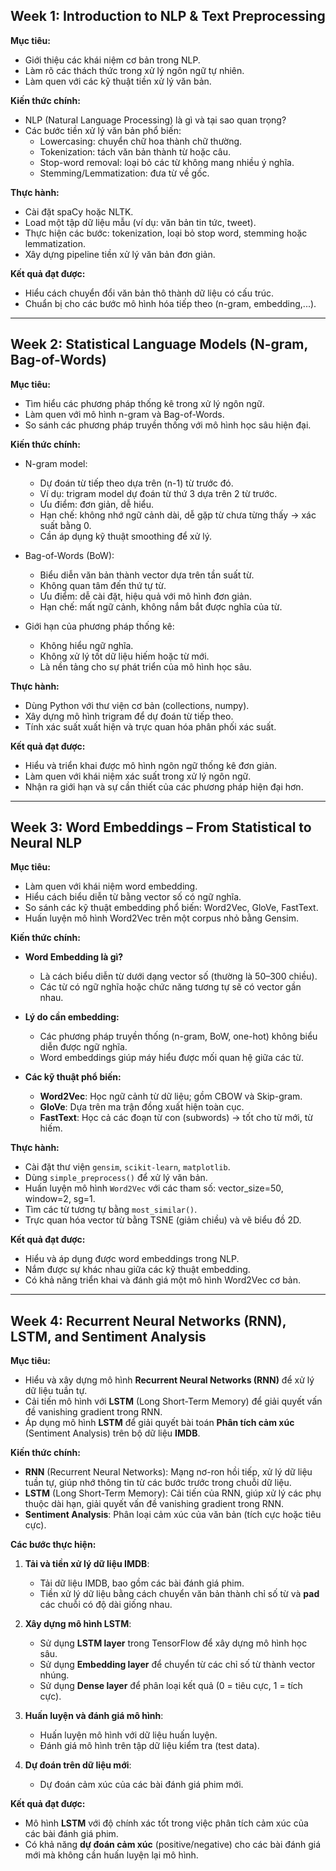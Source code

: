 ## Week 1: Introduction to NLP & Text Preprocessing

**Mục tiêu:**
- Giới thiệu các khái niệm cơ bản trong NLP.
- Làm rõ các thách thức trong xử lý ngôn ngữ tự nhiên.
- Làm quen với các kỹ thuật tiền xử lý văn bản.

**Kiến thức chính:**
- NLP (Natural Language Processing) là gì và tại sao quan trọng?
- Các bước tiền xử lý văn bản phổ biến:
  - Lowercasing: chuyển chữ hoa thành chữ thường.
  - Tokenization: tách văn bản thành từ hoặc câu.
  - Stop-word removal: loại bỏ các từ không mang nhiều ý nghĩa.
  - Stemming/Lemmatization: đưa từ về gốc.

**Thực hành:**
- Cài đặt spaCy hoặc NLTK.
- Load một tập dữ liệu mẫu (ví dụ: văn bản tin tức, tweet).
- Thực hiện các bước: tokenization, loại bỏ stop word, stemming hoặc lemmatization.
- Xây dựng pipeline tiền xử lý văn bản đơn giản.

**Kết quả đạt được:**
- Hiểu cách chuyển đổi văn bản thô thành dữ liệu có cấu trúc.
- Chuẩn bị cho các bước mô hình hóa tiếp theo (n-gram, embedding,...).

---------------------------------------------------------------------------------------------------------------------------------
## Week 2: Statistical Language Models (N-gram, Bag-of-Words)

**Mục tiêu:**
- Tìm hiểu các phương pháp thống kê trong xử lý ngôn ngữ.
- Làm quen với mô hình n-gram và Bag-of-Words.
- So sánh các phương pháp truyền thống với mô hình học sâu hiện đại.

**Kiến thức chính:**
- N-gram model:
  - Dự đoán từ tiếp theo dựa trên (n-1) từ trước đó.
  - Ví dụ: trigram model dự đoán từ thứ 3 dựa trên 2 từ trước.
  - Ưu điểm: đơn giản, dễ hiểu.
  - Hạn chế: không nhớ ngữ cảnh dài, dễ gặp từ chưa từng thấy → xác suất bằng 0.
  - Cần áp dụng kỹ thuật smoothing để xử lý.

- Bag-of-Words (BoW):
  - Biểu diễn văn bản thành vector dựa trên tần suất từ.
  - Không quan tâm đến thứ tự từ.
  - Ưu điểm: dễ cài đặt, hiệu quả với mô hình đơn giản.
  - Hạn chế: mất ngữ cảnh, không nắm bắt được nghĩa của từ.

- Giới hạn của phương pháp thống kê:
  - Không hiểu ngữ nghĩa.
  - Không xử lý tốt dữ liệu hiếm hoặc từ mới.
  - Là nền tảng cho sự phát triển của mô hình học sâu.

**Thực hành:**
- Dùng Python với thư viện cơ bản (collections, numpy).
- Xây dựng mô hình trigram để dự đoán từ tiếp theo.
- Tính xác suất xuất hiện và trực quan hóa phân phối xác suất.

**Kết quả đạt được:**
- Hiểu và triển khai được mô hình ngôn ngữ thống kê đơn giản.
- Làm quen với khái niệm xác suất trong xử lý ngôn ngữ.
- Nhận ra giới hạn và sự cần thiết của các phương pháp hiện đại hơn.

---------------------------------------------------------------------------------------------------------------------------------
## Week 3: Word Embeddings – From Statistical to Neural NLP

**Mục tiêu:**
- Làm quen với khái niệm word embedding.
- Hiểu cách biểu diễn từ bằng vector số có ngữ nghĩa.
- So sánh các kỹ thuật embedding phổ biến: Word2Vec, GloVe, FastText.
- Huấn luyện mô hình Word2Vec trên một corpus nhỏ bằng Gensim.

**Kiến thức chính:**
- **Word Embedding là gì?**
  - Là cách biểu diễn từ dưới dạng vector số (thường là 50–300 chiều).
  - Các từ có ngữ nghĩa hoặc chức năng tương tự sẽ có vector gần nhau.

- **Lý do cần embedding:**
  - Các phương pháp truyền thống (n-gram, BoW, one-hot) không biểu diễn được ngữ nghĩa.
  - Word embeddings giúp máy hiểu được mối quan hệ giữa các từ.

- **Các kỹ thuật phổ biến:**
  - **Word2Vec**: Học ngữ cảnh từ dữ liệu; gồm CBOW và Skip-gram.
  - **GloVe**: Dựa trên ma trận đồng xuất hiện toàn cục.
  - **FastText**: Học cả các đoạn từ con (subwords) → tốt cho từ mới, từ hiếm.

**Thực hành:**
- Cài đặt thư viện `gensim`, `scikit-learn`, `matplotlib`.
- Dùng `simple_preprocess()` để xử lý văn bản.
- Huấn luyện mô hình `Word2Vec` với các tham số: vector_size=50, window=2, sg=1.
- Tìm các từ tương tự bằng `most_similar()`.
- Trực quan hóa vector từ bằng TSNE (giảm chiều) và vẽ biểu đồ 2D.

**Kết quả đạt được:**
- Hiểu và áp dụng được word embeddings trong NLP.
- Nắm được sự khác nhau giữa các kỹ thuật embedding.
- Có khả năng triển khai và đánh giá một mô hình Word2Vec cơ bản.

---------------------------------------------------------------------------------------------------------------------------------
## Week 4: Recurrent Neural Networks (RNN), LSTM, and Sentiment Analysis

**Mục tiêu:**
- Hiểu và xây dựng mô hình **Recurrent Neural Networks (RNN)** để xử lý dữ liệu tuần tự.
- Cải tiến mô hình với **LSTM** (Long Short-Term Memory) để giải quyết vấn đề vanishing gradient trong RNN.
- Áp dụng mô hình **LSTM** để giải quyết bài toán **Phân tích cảm xúc** (Sentiment Analysis) trên bộ dữ liệu **IMDB**.

**Kiến thức chính:**
- **RNN** (Recurrent Neural Networks): Mạng nơ-ron hồi tiếp, xử lý dữ liệu tuần tự, giúp nhớ thông tin từ các bước trước trong chuỗi dữ liệu.
- **LSTM** (Long Short-Term Memory): Cải tiến của RNN, giúp xử lý các phụ thuộc dài hạn, giải quyết vấn đề vanishing gradient trong RNN.
- **Sentiment Analysis**: Phân loại cảm xúc của văn bản (tích cực hoặc tiêu cực).

**Các bước thực hiện:**
1. **Tải và tiền xử lý dữ liệu IMDB**:
   - Tải dữ liệu IMDB, bao gồm các bài đánh giá phim.
   - Tiền xử lý dữ liệu bằng cách chuyển văn bản thành chỉ số từ và **pad** các chuỗi có độ dài giống nhau.
   
2. **Xây dựng mô hình LSTM**:
   - Sử dụng **LSTM layer** trong TensorFlow để xây dựng mô hình học sâu.
   - Sử dụng **Embedding layer** để chuyển từ các chỉ số từ thành vector nhúng.
   - Sử dụng **Dense layer** để phân loại kết quả (0 = tiêu cực, 1 = tích cực).

3. **Huấn luyện và đánh giá mô hình**:
   - Huấn luyện mô hình với dữ liệu huấn luyện.
   - Đánh giá mô hình trên tập dữ liệu kiểm tra (test data).

4. **Dự đoán trên dữ liệu mới**:
   - Dự đoán cảm xúc của các bài đánh giá phim mới.

**Kết quả đạt được:**
- Mô hình **LSTM** với độ chính xác tốt trong việc phân tích cảm xúc của các bài đánh giá phim.
- Có khả năng **dự đoán cảm xúc** (positive/negative) cho các bài đánh giá mới mà không cần huấn luyện lại mô hình.
